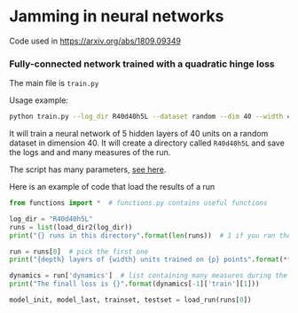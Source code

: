 # Jamming in neural networks

Code used in https://arxiv.org/abs/1809.09349

### Fully-connected network trained with a quadratic hinge loss

The main file is `train.py`

Usage example:
```bash
python train.py --log_dir R40d40h5L --dataset random --dim 40 --width 40 --depth 5 --p 24000 --optimizer adam0
```

It will train a neural network of 5 hidden layers of 40 units on a random dataset in dimension 40.
It will create a directory called `R40d40h5L` and save the logs and and many measures of the run.

The script has many parameters, [see here](https://github.com/mariogeiger/nn_jamming/blob/master/train.py#L18-L50).

Here is an example of code that load the results of a run
```python
from functions import *  # functions.py contains useful functions

log_dir = "R40d40h5L"
runs = list(load_dir2(log_dir))
print("{} runs in this directory".format(len(runs))  # 1 if you ran the command above

run = runs[0]  # pick the first one
print("{depth} layers of {width} units trained on {p} points".format(**run['desc']))

dynamics = run['dynamics']  # list containing many measures during the training
print("The finall loss is {}".format(dynamics[-1]['train'][1]))

model_init, model_last, trainset, testset = load_run(runs[0])
```
